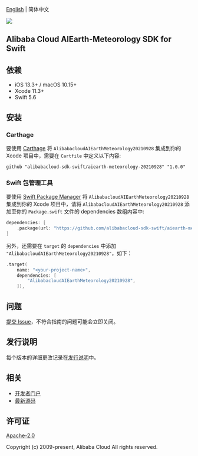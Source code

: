 [English](README.md) | 简体中文

![](https://aliyunsdk-pages.alicdn.com/icons/AlibabaCloud.svg)

## Alibaba Cloud AIEarth-Meteorology SDK for Swift

## 依赖

- iOS 13.3+ / macOS 10.15+
- Xcode 11.3+
- Swift 5.6

## 安装

### Carthage

要使用 [Carthage](https://github.com/Carthage/Carthage) 将 `AlibabacloudAIEarthMeteorology20210928` 集成到你的 Xcode 项目中，需要在 `Cartfile` 中定义以下内容:

```ogdl
github "alibabacloud-sdk-swift/aiearth-meteorology-20210928" "1.0.0"
```

### Swift 包管理工具

要使用 [Swift Package Manager](https://swift.org/package-manager/) 将 `AlibabacloudAIEarthMeteorology20210928` 集成到你的 Xcode 项目中，请将 `AlibabacloudAIEarthMeteorology20210928` 添加至你的 `Package.swift` 文件的 dependencies 数组内容中:

```swift
dependencies: [
    .package(url: "https://github.com/alibabacloud-sdk-swift/aiearth-meteorology-20210928.git", from: "1.0.0")
]
```

另外，还需要在 `target` 的 `dependencies` 中添加 `"AlibabacloudAIEarthMeteorology20210928"`，如下：

```swift
.target(
    name: "<your-project-name>",
    dependencies: [
        "AlibabacloudAIEarthMeteorology20210928",
    ]),
```

## 问题

[提交 Issue](https://github.com/alibabacloud-sdk-swift/aiearth-meteorology-20210928/issues/new)，不符合指南的问题可能会立即关闭。

## 发行说明

每个版本的详细更改记录在[发行说明](./ChangeLog.txt)中。

## 相关

* [开发者门户](https://next.api.aliyun.com/home)
* [最新源码](https://github.com/alibabacloud-sdk-swift/aiearth-meteorology-20210928)

## 许可证

[Apache-2.0](http://www.apache.org/licenses/LICENSE-2.0)

Copyright (c) 2009-present, Alibaba Cloud All rights reserved.
